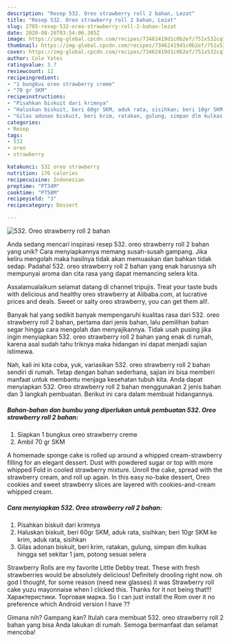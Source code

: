 ```yaml
---
description: "Resep 532. Oreo strawberry roll 2 bahan, Lezat"
title: "Resep 532. Oreo strawberry roll 2 bahan, Lezat"
slug: 2705-resep-532-oreo-strawberry-roll-2-bahan-lezat
date: 2020-08-26T03:54:06.385Z
image: https://img-global.cpcdn.com/recipes/73462419d1c0b2ef/751x532cq70/532-oreo-strawberry-roll-2-bahan-foto-resep-utama.jpg
thumbnail: https://img-global.cpcdn.com/recipes/73462419d1c0b2ef/751x532cq70/532-oreo-strawberry-roll-2-bahan-foto-resep-utama.jpg
cover: https://img-global.cpcdn.com/recipes/73462419d1c0b2ef/751x532cq70/532-oreo-strawberry-roll-2-bahan-foto-resep-utama.jpg
author: Cole Yates
ratingvalue: 3.7
reviewcount: 12
recipeingredient:
- "1 bungkus oreo strawberry creme"
- "70 gr SKM"
recipeinstructions:
- "Pisahkan biskuit dari krimnya"
- "Haluskan biskuit, beri 60gr SKM, aduk rata, sisihkan; beri 10gr SKM ke krim, aduk rata, sisihkan"
- "Gilas adonan biskuit, beri krim, ratakan, gulung, simpan dlm kulkas hingga set sekitar 1 jam, potong sesuai selera"
categories:
- Resep
tags:
- 532
- oreo
- strawberry

katakunci: 532 oreo strawberry 
nutrition: 176 calories
recipecuisine: Indonesian
preptime: "PT34M"
cooktime: "PT58M"
recipeyield: "3"
recipecategory: Dessert

---
```



![532. Oreo strawberry roll 2 bahan](https://img-global.cpcdn.com/recipes/73462419d1c0b2ef/751x532cq70/532-oreo-strawberry-roll-2-bahan-foto-resep-utama.jpg)

Anda sedang mencari inspirasi resep 532. oreo strawberry roll 2 bahan yang unik? Cara menyiapkannya memang susah-susah gampang. Jika keliru mengolah maka hasilnya tidak akan memuaskan dan bahkan tidak sedap. Padahal 532. oreo strawberry roll 2 bahan yang enak harusnya sih mempunyai aroma dan cita rasa yang dapat memancing selera kita.

Assalamualaikum selamat datang di channel tripujis. Treat your taste buds with delicious and healthy oreo strawberry at Alibaba.com, at lucrative prices and deals. Sweet or salty oreo strawberry, you can get them all!.

Banyak hal yang sedikit banyak mempengaruhi kualitas rasa dari 532. oreo strawberry roll 2 bahan, pertama dari jenis bahan, lalu pemilihan bahan segar hingga cara mengolah dan menyajikannya. Tidak usah pusing jika ingin menyiapkan 532. oreo strawberry roll 2 bahan yang enak di rumah, karena asal sudah tahu triknya maka hidangan ini dapat menjadi sajian istimewa.


Nah, kali ini kita coba, yuk, variasikan 532. oreo strawberry roll 2 bahan sendiri di rumah. Tetap dengan bahan sederhana, sajian ini bisa memberi manfaat untuk membantu menjaga kesehatan tubuh kita. Anda dapat menyiapkan 532. Oreo strawberry roll 2 bahan menggunakan 2 jenis bahan dan 3 langkah pembuatan. Berikut ini cara dalam membuat hidangannya.

<!--inarticleads1-->

##### Bahan-bahan dan bumbu yang diperlukan untuk pembuatan 532. Oreo strawberry roll 2 bahan:

1. Siapkan 1 bungkus oreo strawberry creme
1. Ambil 70 gr SKM


A homemade sponge cake is rolled up around a whipped cream-strawberry filling for an elegant dessert. Dust with powdered sugar or top with more whipped Fold in cooled strawberry mixture. Unroll the cake, spread with the strawberry cream, and roll up again. In this easy no-bake dessert, Oreo cookies and sweet strawberry slices are layered with cookies-and-cream whipped cream. 

<!--inarticleads2-->

##### Cara menyiapkan 532. Oreo strawberry roll 2 bahan:

1. Pisahkan biskuit dari krimnya
1. Haluskan biskuit, beri 60gr SKM, aduk rata, sisihkan; beri 10gr SKM ke krim, aduk rata, sisihkan
1. Gilas adonan biskuit, beri krim, ratakan, gulung, simpan dlm kulkas hingga set sekitar 1 jam, potong sesuai selera


Strawberry Rolls are my favorite Little Debby treat. These with fresh strawberries would be absolutely delicious! Definitely drooling right now. oh god I thought, for some reason (need new glasses) it was Strawberry roll cake yuzu mayonnaise when I clicked this. Thanks for it not being that!!! Характеристики. Торговая марка. So I can just install the Rom over it no preference which Android version I have ?? 

Gimana nih? Gampang kan? Itulah cara membuat 532. oreo strawberry roll 2 bahan yang bisa Anda lakukan di rumah. Semoga bermanfaat dan selamat mencoba!
